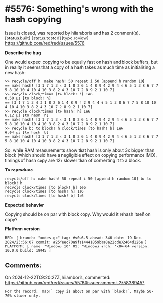 
#5576: Something's wrong with the hash copying
================================================================================
Issue is closed, was reported by hiiamboris and has 2 comment(s).
[status.built] [status.tested] [type.review]
<https://github.com/red/red/issues/5576>

**Describe the bug**

One would expect copying to be equally fast on hash and block buffers, but in reality it seems that a copy of a hash takes as much time as initializing a new hash:
```
>> recycle/off h: make hash! 50 repeat i 50 [append h random 10]
== make hash! [3 1 7 1 3 4 3 1 8 2 6 1 4 8 9 4 2 9 4 4 6 5 1 3 8 6 7 7 5 8 10 10 4 10 4 10 3 8 2 4 3 10 7 2 8 9 2 1 10 7]
>> recycle clock/times [to block! h] 1e6
0.50 μs [to block! h]
== [3 1 7 1 3 4 3 1 8 2 6 1 4 8 9 4 2 9 4 4 6 5 1 3 8 6 7 7 5 8 10 10 4 10 4 10 3 8 2 4 3 10 7 2 8 9 2 1 10 7]
>> recycle clock/times [to hash! h] 1e6
6.12 μs [to hash! h]
== make hash! [3 1 7 1 3 4 3 1 8 2 6 1 4 8 9 4 2 9 4 4 6 5 1 3 8 6 7 7 5 8 10 10 4 10 4 10 3 8 2 4 3 10 7 2 8 9 2 1 10 7]
>> recycle b: to block! h clock/times [to hash! b] 1e6
6.04 μs [to hash! b]
== make hash! [3 1 7 1 3 4 3 1 8 2 6 1 4 8 9 4 2 9 4 4 6 5 1 3 8 6 7 7 5 8 10 10 4 10 4 10 3 8 2 4 3 10 7 2 8 9 2 1 10 7]
```
So, while RAM measurements show that hash is only about 3x bigger than block (which should have a negligible effect on copying performance IMO), timings of hash copy are 12x slower than of converting it to a block.

**To reproduce**
```
recycle/off h: make hash! 50 repeat i 50 [append h random 10] b: to block! h
recycle clock/times [to block! h] 1e6
recycle clock/times [to hash! h] 1e6
recycle clock/times [to hash! b] 1e6
```

**Expected behavior**

Copying should be on par with block copy. Why would it rehash itself on copy?

**Platform version**
```
RED: [ branch: "nodes-gc" tag: #v0.6.5 ahead: 346 date: 19-Dec-2024/23:56:07 commit: #25feec70a9fa14441859bba8a22cde32464d126e ]
PLATFORM: [ name: "Windows 10" OS: 'Windows arch: 'x86-64 version: 10.0.0 build: 19045 ]
```


Comments:
--------------------------------------------------------------------------------

On 2024-12-22T09:20:27Z, hiiamboris, commented:
<https://github.com/red/red/issues/5576#issuecomment-2558389452>

    For the record, `map!` copy is about on par with `block!`. Maybe 50-70% slower only.

